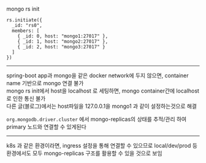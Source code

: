 mongo rs init

```script
rs.initiate({
  _id: "rs0",
  members: [
    { _id: 0, host: "mongo1:27017" },
    { _id: 1, host: "mongo2:27017" },
    { _id: 2, host: "mongo3:27017" }
  ]
})
```

---
spring-boot app과 mongo을 같은 docker network에 두지 않으면, container name 기반으로 mongo 연결 불가  
mongo rs init에서 host을 localhost 로 세팅하면, mongo container간에 localhost로 인한 통신 불가  
다른 글(블로그)에서는 host파일을 127.0.0.1을 mongo1 과 같이 설정하는것으로 해결  

`org.mongodb.driver.cluster` 에서 mongo-replicas의 상태를 추적/관리 하여 primary 노드와 연결할 수 있게된다  

---
k8s 과 같은 환경이라면, ingress 설정을 통해 연결할 수 있으므로 local/dev/prod 등 환경에서도 모두 mongo-replicas 구조를 활용할 수 있을 것으로 보임
